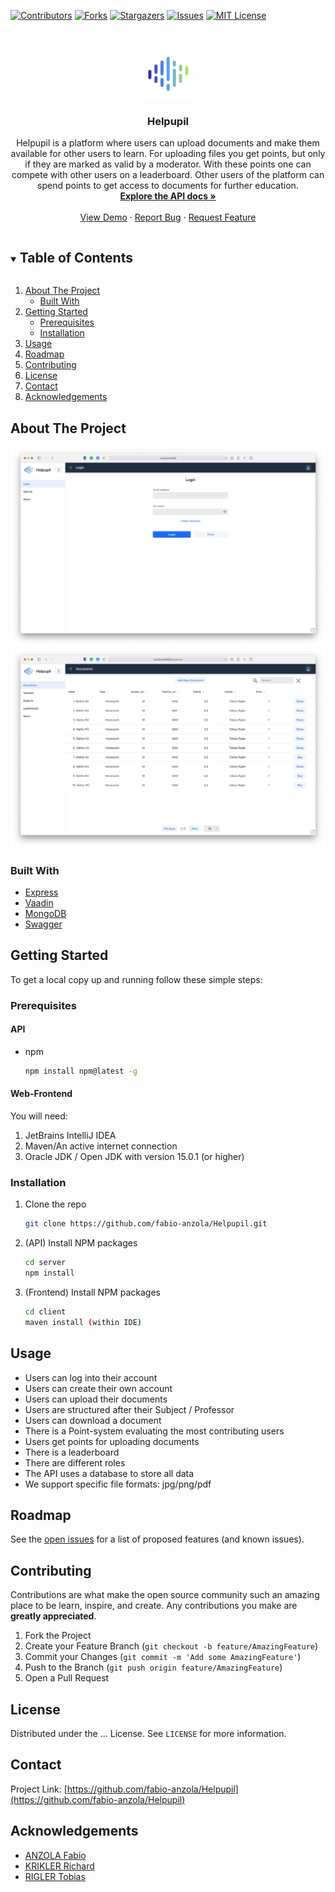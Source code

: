 [![Contributors][contributors-shield]][contributors-url]
[![Forks][forks-shield]][forks-url]
[![Stargazers][stars-shield]][stars-url]
[![Issues][issues-shield]][issues-url]
[![MIT License][license-shield]][license-url]



<!-- PROJECT LOGO -->
<br />
<p align="center">
  <a href="https://github.com/fabio-anzola/Helpupil">
    <img src="https://github.com/fabio-anzola/Helpupil/blob/master/client/src/main/resources/META-INF/resources/images/logo.png?raw=true" alt="Logo" width="80" height="80">
  </a>

  <h3 align="center">Helpupil</h3>

  <p align="center">
    Helpupil is a platform where users can upload documents and make them available for other users to learn. For uploading files you get points, but only if they are marked as valid by a moderator. With these points one can compete with other users on a leaderboard. Other users of the platform can spend points to get access to documents for further education.
    <br />
    <a href="https://api.helpupil.at/v1/docs"><strong>Explore the API docs »</strong></a>
    <br />
    <br />
    <a href="https://helpupil.at/">View Demo</a>
    ·
    <a href="https://github.com/fabio-anzola/Helpupil/issues">Report Bug</a>
    ·
    <a href="https://github.com/fabio-anzola/Helpupil/issues">Request Feature</a>
  </p>
</p>



<!-- TABLE OF CONTENTS -->
<details open="open">
  <summary><h2 style="display: inline-block">Table of Contents</h2></summary>
  <ol>
    <li>
      <a href="#about-the-project">About The Project</a>
      <ul>
        <li><a href="#built-with">Built With</a></li>
      </ul>
    </li>
    <li>
      <a href="#getting-started">Getting Started</a>
      <ul>
        <li><a href="#prerequisites">Prerequisites</a></li>
        <li><a href="#installation">Installation</a></li>
      </ul>
    </li>
    <li><a href="#usage">Usage</a></li>
    <li><a href="#roadmap">Roadmap</a></li>
    <li><a href="#contributing">Contributing</a></li>
    <li><a href="#license">License</a></li>
    <li><a href="#contact">Contact</a></li>
    <li><a href="#acknowledgements">Acknowledgements</a></li>
  </ol>
</details>



<!-- ABOUT THE PROJECT -->
## About The Project

![LoginView](https://github.com/fabio-anzola/Helpupil/blob/master/docs/screenshots/productshot-1.png?raw=true)
![DocumentsView](https://github.com/fabio-anzola/Helpupil/blob/master/docs/screenshots/productshot-2.png?raw=true)

### Built With

* [Express](http://expressjs.com)
* [Vaadin](https://vaadin.com)
* [MongoDB](https://www.mongodb.com)
* [Swagger](https://swagger.io)

<!-- GETTING STARTED -->
## Getting Started

To get a local copy up and running follow these simple steps:

### Prerequisites

#### API
* npm
  ```sh
  npm install npm@latest -g
  ```

#### Web-Frontend

You will need:  
1. JetBrains IntelliJ IDEA
2. Maven/An active internet connection
3. Oracle JDK / Open JDK with version 15.0.1 (or higher) 

### Installation

1. Clone the repo
   ```sh
   git clone https://github.com/fabio-anzola/Helpupil.git
   ```
2. (API) Install NPM packages
   ```sh
   cd server
   npm install
   ```

2. (Frontend) Install NPM packages
   ```sh
   cd client
   maven install (within IDE)
   ```

## Usage

* Users can log into their account
* Users can create their own account
* Users can upload their documents
* Users are structured after their Subject / Professor
* Users can download a document
* There is a Point-system evaluating the most contributing users
* Users get points for uploading documents
* There is a leaderboard
* There are different roles
* The API uses a database to store all data
* We support specific file formats: jpg/png/pdf

## Roadmap

See the [open issues](https://github.com/fabio-anzola/Helpupil/issues) for a list of proposed features (and known issues).

## Contributing

Contributions are what make the open source community such an amazing place to be learn, inspire, and create. Any contributions you make are **greatly appreciated**.

1. Fork the Project
2. Create your Feature Branch (`git checkout -b feature/AmazingFeature`)
3. Commit your Changes (`git commit -m 'Add some AmazingFeature'`)
4. Push to the Branch (`git push origin feature/AmazingFeature`)
5. Open a Pull Request

## License

Distributed under the ... License. See `LICENSE` for more information.

## Contact

Project Link: [https://github.com/fabio-anzola/Helpupil](https://github.com/fabio-anzola/Helpupil)

## Acknowledgements

* [ANZOLA Fabio](https://github.com/fabio-anzola)
* [KRIKLER Richard](https://github.com/RichardKrikler)
* [RIGLER Tobias](https://github.com/rigler-tobias)

[contributors-shield]: https://img.shields.io/github/contributors/fabio-anzola/repo.svg?style=for-the-badge
[contributors-url]: https://github.com/fabio-anzola/repo/graphs/contributors
[forks-shield]: https://img.shields.io/github/forks/fabio-anzola/repo.svg?style=for-the-badge
[forks-url]: https://github.com/fabio-anzola/repo/network/members
[stars-shield]: https://img.shields.io/github/stars/fabio-anzola/repo.svg?style=for-the-badge
[stars-url]: https://github.com/fabio-anzola/repo/stargazers
[issues-shield]: https://img.shields.io/github/issues/fabio-anzola/repo.svg?style=for-the-badge
[issues-url]: https://github.com/fabio-anzola/repo/issues
[license-shield]: https://img.shields.io/github/license/fabio-anzola/repo.svg?style=for-the-badge
[license-url]: https://github.com/fabio-anzola/repo/blob/master/LICENSE.txt